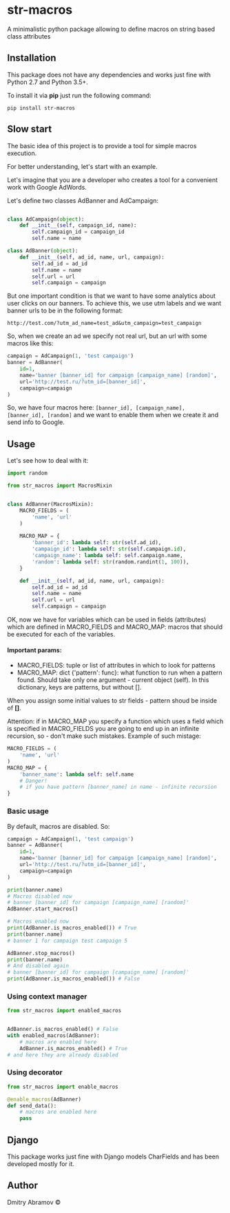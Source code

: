 # str-macros

A minimalistic python package allowing to define macros on string based class attributes

## Installation

This package does not have any dependencies and works just fine with
Python 2.7 and Python 3.5+.

To install it via **pip** just run the following command:

```
pip install str-macros
```

## Slow start

The basic idea of this project is to provide a tool for simple macros execution.

For better understanding, let's start with an example.

Let's imagine that you are a developer who creates a tool for
a convenient work with Google AdWords. 

Let's define two classes AdBanner and AdCampaign:

```python

class AdCampaign(object):
    def __init__(self, campaign_id, name):
        self.campaign_id = campaign_id
        self.name = name

class AdBanner(object):
    def __init__(self, ad_id, name, url, campaign):
        self.ad_id = ad_id
        self.name = name
        self.url = url
        self.campaign = campaign
```

But one important condition is that we want to have some analytics
about user clicks on our banners. To achieve this, we use utm labels and we want banner
urls to be in the following format: 

```http://test.com/?utm_ad_name=test_ad&utm_campaign=test_campaign```

So, when we create an ad we specify not real url, but an url with some
macros like this:


```python
campaign = AdCampaign(1, 'test campaign')
banner = AdBanner(
    id=1,
    name='banner [banner_id] for campaign [campaign_name] [random]',
    url='http://test.ru/?utm_id=[banner_id]',
    campaign=campaign
)
```
So, we have four macros here:
```[banner_id], [campaign_name], [banner_id], [random]``` and we
want to enable them when we create it and send info to Google.

## Usage

Let's see how to deal with it:

```python
import random

from str_macros import MacrosMixin


class AdBanner(MacrosMixin):
    MACRO_FIELDS = (
        'name', 'url'
    )
    
    MACRO_MAP = {
        'banner_id': lambda self: str(self.ad_id),
        'campaign_id': lambda self: str(self.campaign.id),
        'campaign_name': lambda self: self.campaign.name,
        'random': lambda self: str(random.randint(1, 100)),
    }

    def __init__(self, ad_id, name, url, campaign):
        self.ad_id = ad_id
        self.name = name
        self.url = url
        self.campaign = campaign
```

OK, now we have for variables which can be used in fields (attributes) which
are defined in MACRO_FIELDS and MACRO_MAP: macros that should be executed
for each of the variables.

#### Important params:
- MACRO_FIELDS: tuple or list of attributes in which to look
for patterns
- MACRO_MAP: dict {'pattern': func}: what function to run when a pattern found.
Should take only one argument - current object (self).
 In this dictionary, keys are patterns, but without [].

When you assign some initial values to str fields - pattern shoud
be inside of **[]**.


Attention: if in MACRO_MAP you specify a function which uses a
field which is specified in MACRO_FIELDS you are going to end up
in an infinite recursion, so - don't make such mistakes. Example of such mistage:

```python
MACRO_FIELDS = (
    'name', 'url'
)
MACRO_MAP = {
    'banner_name': lambda self: self.name
    # Danger!
    # if you have pattern [banner_name] in name - infinite recursion
}
 ```

### Basic usage

By default, macros are disabled. So:

```python
campaign = AdCampaign(1, 'test campaign')
banner = AdBanner(
    id=1,
    name='banner [banner_id] for campaign [campaign_name] [random]',
    url='http://test.ru/?utm_id=[banner_id]',
    campaign=campaign
)

print(banner.name)
# Macros disabled now
# banner [banner_id] for campaign [campaign_name] [random]'
AdBanner.start_macros()

# Macros enabled now
print(AdBanner.is_macros_enabled()) # True
print(banner.name)
# banner 1 for campaign test campaign 5

AdBanner.stop_macros()
print(banner.name)
# And disabled again
# banner [banner_id] for campaign [campaign_name] [random]'
print(AdBanner.is_macros_enabled()) # False
```

### Using context manager
```python
from str_macros import enabled_macros


AdBanner.is_macros_enabled() # False
with enabled_macros(AdBanner):
    # macros are enabled here
    AdBanner.is_macros_enabled() # True
# and here they are already disabled
```

### Using decorator
```python
from str_macros import enable_macros

@enable_macros(AdBanner)
def send_data():
    # macros are enabled here
    pass

```

## Django

This package works just fine with Django models CharFields and has been
developed mostly for it.

## Author

Dmitry Abramov &copy;